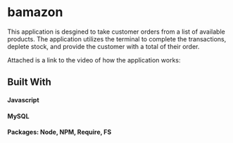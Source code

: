 # bamazon
This application is desgined to take customer orders from a list of available products.  The application utilizes the terminal to complete the transactions, deplete stock, and provide the customer with a total of their order.

Attached is a link to the video of how the application works:


## Built With
#### Javascript
#### MySQL
#### Packages: Node, NPM, Require, FS
